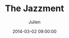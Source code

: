 ---
layout: episode
title: "The Jazzment"
date: 2014-03-02 09:00:00
author: "Julien"
category: 130

episode_number: 130
episode_URL: http://mailta.pe/130-The-Jazzment.html
episode_FB_Pic:
musicolor:

guest_name: The Jazzment
guest_pic:
guest_color: vibrant
bigTitle_font_ratio: 6
bigTitle_line_ratio: 1

description: "This morning, please welcome, smoothly, The Jazzment. <br/>Sometimes you don't realize but it has been few years that you come back very often listening to the same artist, all naturally. That's the case for me and The Jazzment. Their relaxing flow put me at peace, hope they'll carry you on the same vibes this morning."

intro: This morning, please welcome, smoothly, <a href="http://thejazzment.bandcamp.com/" target="_blank">The Jazzment</a>. <br/>Sometimes you don't realize but it has been few years that you come back very often listening to the same artist, all naturally. That's the case for me with The Jazzment. Their relaxing flow put me at peace, hope they'll carry you on the same vibes this morning.

guest_story_headline: The _Cool & Smooth_ Jazzment
guest_story_content: Three albums released on their<a href="http://thejazzment.bandcamp.com/" target="_blank">bandcamp page</a> that can follow you everywhere. With calm, clarity, the dutch duo wrap you in a perfect and delightful mood. Sit snugly with a good cup of coffee and listen to this selection they're sharing with us.

guest_explanation_headline: Enjoy their morning selection
guest_explanation_track1: Probably hard to believe, but besides us there are some other dope producers representing the Netherlands. Personally we find Henning one of the illest, bringing back that West-Coast G-funk sound. He definitely has the smoothest beats of the country.
guest_explanation_track2: This man has been one of the main inspirations to us since the beginning. People like Freddie Joachim, Dilla and Pete are among the producers we admire the most. Waves is just one of his many classic beats, often characterized by a mellow guitar.
guest_explanation_track3: Man, this song is so dope. We came across Overdoz. like two years ago and Lauren London became our summer anthem for 2012. This song was playing all day while we were chilling to the fullest. Just bump this shit on sunday and enjoy.

track1_link: https://soundcloud.com/henningmusic/villains-day-off
track1_title: Henning - Villains Day Off
track1_color: vibrant

track2_link: https://soundcloud.com/freddiejoachim/freddie-joachim-waves
track2_title: Freddie Joachim - Waves
track2_color: dreamy

track3_link: https://soundcloud.com/overdozmusic/lauren-lodon
track3_title: Overdoz. - Lauren London
track3_color: vibrant

track4_link: https://soundcloud.com/thejazzment/on-the-tip
track4_title: The Jazzment - On the Tip
track4_color: dreamy

track5_link: https://soundcloud.com/tokimonsta/the-world-is-ours
track5_title: TOKiMONSTA - The World is Ours
track5_color: vibrant

track6_link: https://soundcloud.com/greyhatmusic/missed
track6_title: Greyhat - Missed
track6_color: dreamy

track7_link: https://soundcloud.com/willkids/tsurugi-no-mai-nujabes
track7_title: WillKids - Tsurugi No Mai - Nujabes
track7_color: vibrant

outro: That's all folks! A big thank to <a href="https://www.facebook.com/pages/The-Jazzment/172818836148356" target="_blank">The Jazzment</a> for their selection. Thanks for listening. Enjoy your sunday!


---